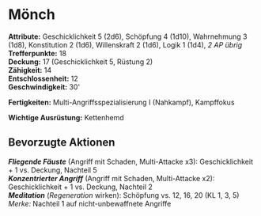 # Mönch
**Attribute:** Geschicklichkeit 5 (2d6), Schöpfung 4 (1d10), Wahrnehmung 3 (1d8), Konstitution 2 (1d6), Willenskraft 2 (1d6), Logik 1 (1d4), _2 AP übrig_  
**Trefferpunkte:** 18  
**Deckung:** 17 (Geschicklichkeit 5, Rüstung 2)  
**Zähigkeit:** 14  
**Entschlossenheit:** 12  
**Geschwindigkeit:** 30'  

**Fertigkeiten:** Multi-Angriffsspezialisierung I (Nahkampf), Kampffokus

**Wichtige Ausrüstung:** Kettenhemd

## Bevorzugte Aktionen
***Fliegende Fäuste*** (Angriff mit Schaden, Multi-Attacke x3): Geschicklichkeit + 1 vs. Deckung, Nachteil 5  
***Konzentrierter Angriff*** (Angriff mit Schaden, Multi-Attacke x2): Geschicklichkeit + 1 vs. Deckung, Nachteil 2  
***Meditation*** (_Regeneration_ wirken): Schöpfung vs. 12, 16, 20 (KL 1, 3, 5)  
_Merke:_ Nachteil 1 auf nicht-unbewaffnete Angriffe
